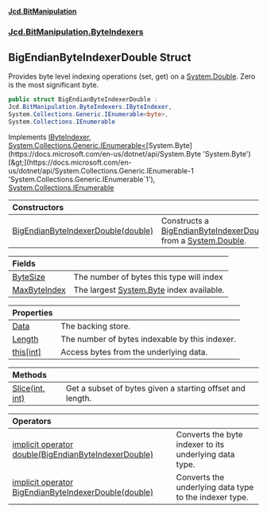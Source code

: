 #### [Jcd.BitManipulation](index.md 'index')
### [Jcd.BitManipulation.ByteIndexers](Jcd.BitManipulation.ByteIndexers.md 'Jcd.BitManipulation.ByteIndexers')

## BigEndianByteIndexerDouble Struct

Provides byte level indexing operations (set, get) on
a [System.Double](https://docs.microsoft.com/en-us/dotnet/api/System.Double 'System.Double'). Zero is the most
significant byte.

```csharp
public struct BigEndianByteIndexerDouble :
Jcd.BitManipulation.ByteIndexers.IByteIndexer,
System.Collections.Generic.IEnumerable<byte>,
System.Collections.IEnumerable
```

Implements [IByteIndexer](Jcd.BitManipulation.ByteIndexers.IByteIndexer.md 'Jcd.BitManipulation.ByteIndexers.IByteIndexer'), [System.Collections.Generic.IEnumerable&lt;](https://docs.microsoft.com/en-us/dotnet/api/System.Collections.Generic.IEnumerable-1 'System.Collections.Generic.IEnumerable`1')[System.Byte](https://docs.microsoft.com/en-us/dotnet/api/System.Byte 'System.Byte')[&gt;](https://docs.microsoft.com/en-us/dotnet/api/System.Collections.Generic.IEnumerable-1 'System.Collections.Generic.IEnumerable`1'), [System.Collections.IEnumerable](https://docs.microsoft.com/en-us/dotnet/api/System.Collections.IEnumerable 'System.Collections.IEnumerable')

| Constructors                                                                                                                                                                                                                             |                                                                                                                                                                                                                                                                            |
|:-----------------------------------------------------------------------------------------------------------------------------------------------------------------------------------------------------------------------------------------|:---------------------------------------------------------------------------------------------------------------------------------------------------------------------------------------------------------------------------------------------------------------------------|
| [BigEndianByteIndexerDouble(double)](Jcd.BitManipulation.ByteIndexers.BigEndianByteIndexerDouble.BigEndianByteIndexerDouble(double).md 'Jcd.BitManipulation.ByteIndexers.BigEndianByteIndexerDouble.BigEndianByteIndexerDouble(double)') | Constructs a [BigEndianByteIndexerDouble](Jcd.BitManipulation.ByteIndexers.BigEndianByteIndexerDouble.md 'Jcd.BitManipulation.ByteIndexers.BigEndianByteIndexerDouble') from a [System.Double](https://docs.microsoft.com/en-us/dotnet/api/System.Double 'System.Double'). |

| Fields                                                                                                                                                                 |                                                                                                                   |
|:-----------------------------------------------------------------------------------------------------------------------------------------------------------------------|:------------------------------------------------------------------------------------------------------------------|
| [ByteSize](Jcd.BitManipulation.ByteIndexers.BigEndianByteIndexerDouble.ByteSize.md 'Jcd.BitManipulation.ByteIndexers.BigEndianByteIndexerDouble.ByteSize')             | The number of bytes this type will index                                                                          |
| [MaxByteIndex](Jcd.BitManipulation.ByteIndexers.BigEndianByteIndexerDouble.MaxByteIndex.md 'Jcd.BitManipulation.ByteIndexers.BigEndianByteIndexerDouble.MaxByteIndex') | The largest [System.Byte](https://docs.microsoft.com/en-us/dotnet/api/System.Byte 'System.Byte') index available. |

| Properties                                                                                                                                                    |                                                |
|:--------------------------------------------------------------------------------------------------------------------------------------------------------------|:-----------------------------------------------|
| [Data](Jcd.BitManipulation.ByteIndexers.BigEndianByteIndexerDouble.Data.md 'Jcd.BitManipulation.ByteIndexers.BigEndianByteIndexerDouble.Data')                | The backing store.                             |
| [Length](Jcd.BitManipulation.ByteIndexers.BigEndianByteIndexerDouble.Length.md 'Jcd.BitManipulation.ByteIndexers.BigEndianByteIndexerDouble.Length')          | The number of bytes indexable by this indexer. |
| [this[int]](Jcd.BitManipulation.ByteIndexers.BigEndianByteIndexerDouble.this[int].md 'Jcd.BitManipulation.ByteIndexers.BigEndianByteIndexerDouble.this[int]') | Access bytes from the underlying data.         |

| Methods                                                                                                                                                                        |                                                           |
|:-------------------------------------------------------------------------------------------------------------------------------------------------------------------------------|:----------------------------------------------------------|
| [Slice(int, int)](Jcd.BitManipulation.ByteIndexers.BigEndianByteIndexerDouble.Slice(int,int).md 'Jcd.BitManipulation.ByteIndexers.BigEndianByteIndexerDouble.Slice(int, int)') | Get a subset of bytes given a starting offset and length. |

| Operators                                                                                                                                                                                                                                                                                                                                           |                                                        |
|:----------------------------------------------------------------------------------------------------------------------------------------------------------------------------------------------------------------------------------------------------------------------------------------------------------------------------------------------------|:-------------------------------------------------------|
| [implicit operator double(BigEndianByteIndexerDouble)](Jcd.BitManipulation.ByteIndexers.BigEndianByteIndexerDouble.op_Implicitdouble(Jcd.BitManipulation.ByteIndexers.BigEndianByteIndexerDouble).md 'Jcd.BitManipulation.ByteIndexers.BigEndianByteIndexerDouble.op_Implicit double(Jcd.BitManipulation.ByteIndexers.BigEndianByteIndexerDouble)') | Converts the byte indexer to its underlying data type. |
| [implicit operator BigEndianByteIndexerDouble(double)](Jcd.BitManipulation.ByteIndexers.BigEndianByteIndexerDouble.op_ImplicitJcd.BitManipulation.ByteIndexers.BigEndianByteIndexerDouble(double).md 'Jcd.BitManipulation.ByteIndexers.BigEndianByteIndexerDouble.op_Implicit Jcd.BitManipulation.ByteIndexers.BigEndianByteIndexerDouble(double)') | Converts the underlying data type to the indexer type. |
